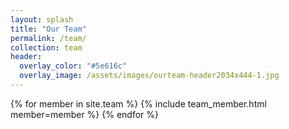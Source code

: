 ```yaml
---
layout: splash
title: "Our Team"
permalink: /team/
collection: team
header:
  overlay_color: "#5e616c"
  overlay_image: /assets/images/ourteam-header2034x444-1.jpg
---
```


<html>
{% for member in site.team %}
    {% include team_member.html member=member %}
{% endfor %}
</html>